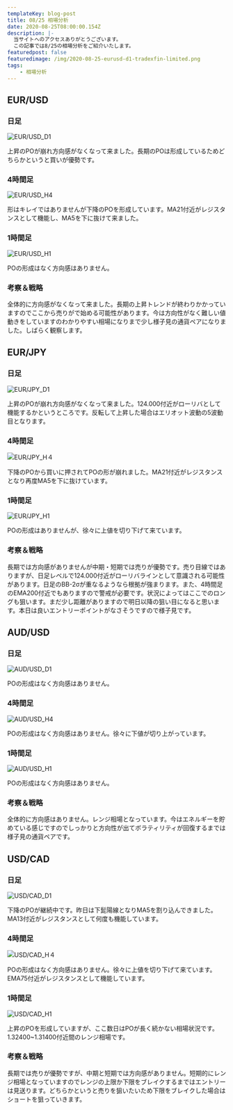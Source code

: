 ```yaml
---
templateKey: blog-post
title: 08/25 相場分析
date: 2020-08-25T08:00:00.154Z
description: |-
  当サイトへのアクセスありがとうございます。
  この記事では8/25の相場分析をご紹介いたします。
featuredpost: false
featuredimage: /img/2020-08-25-eurusd-d1-tradexfin-limited.png
tags:
	- 相場分析
---
```

## EUR/USD

### 日足

![EUR/USD_D1](/img/2020-08-25-eurusd-d1-tradexfin-limited.png)

上昇のPOが崩れ方向感がなくなって来ました。長期のPOは形成しているためどちらかというと買いが優勢です。

### 4時間足

![EUR/USD_H4](/img/2020-08-25-eurusd-h4-tradexfin-limited.png)

形はキレイではありませんが下降のPOを形成しています。MA21付近がレジスタンスとして機能し、MA5を下に抜けて来ました。

### 1時間足

![EUR/USD_H1](/img/2020-08-25-eurusd-h1-tradexfin-limited.png)

POの形成はなく方向感はありません。

### 考察＆戦略

全体的に方向感がなくなって来ました。長期の上昇トレンドが終わりかかっていますのでここから売りがで始める可能性があります。今は方向性がなく難しい値動きをしていますのわかりやすい相場になりまで少し様子見の通貨ペアになりました。しばらく観察します。

## EUR/JPY

### 日足

![EUR/JPY_D1](/img/2020-08-25-eurjpy-d1-tradexfin-limited.png)

上昇のPOが崩れ方向感がなくなって来ました。124.000付近がローリバとして機能するかというところです。反転して上昇した場合はエリオット波動の5波動目となります。

### 4時間足

![EUR/JPY_H４](/img/2020-08-25-eurjpy-h4-tradexfin-limited.png)

下降のPOから買いに押されてPOの形が崩れました。MA21付近がレジスタンスとなり再度MA5を下に抜けています。

### 1時間足

![EUR/JPY_H1](/img/2020-08-25-eurjpy-h1-tradexfin-limited.png)

POの形成はありませんが、徐々に上値を切り下げて来ています。

### 考察＆戦略

長期では方向感がありませんが中期・短期では売りが優勢です。売り目線ではありますが、日足レベルで124.000付近がローリバラインとして意識される可能性があります。日足のBB-2σが重なるようなら根拠が強まります。また、4時間足のEMA200付近でもありますので警戒が必要です。状況によってはここでのロングも狙います。まだ少し距離がありますので明日以降の狙い目になると思います。本日は良いエントリーポイントがなさそうですので様子見です。

## AUD/USD

### 日足

![AUD/USD_D1](/img/2020-08-25-audusd-d1-tradexfin-limited.png)

POの形成はなく方向感はありません。

### 4時間足

![AUD/USD_H4](/img/2020-08-25-audusd-h4-tradexfin-limited.png)

POの形成はなく方向感はありません。徐々に下値が切り上がっています。

### 1時間足

![AUD/USD_H1](/img/2020-08-25-audusd-h1-tradexfin-limited.png)

POの形成はなく方向感はありません。

### 考察＆戦略

全体的に方向感はありません。レンジ相場となっています。今はエネルギーを貯めている感じですのでしっかりと方向性が出てボラティリティが回復するまでは様子見の通貨ペアです。


## USD/CAD

### 日足

![USD/CAD_D1](/img/2020-08-25-usdcad-d1-tradexfin-limited.png)

下降のPOが継続中です。昨日は下髭陽線となりMA5を割り込んできました。MA13付近がレジスタンスとして何度も機能しています。

### 4時間足

![USD/CAD_H４](/img/2020-08-25-usdcad-h4-tradexfin-limited.png)

POの形成はなく方向感はありません。徐々に上値を切り下げて来ています。EMA75付近がレジスタンスとして機能しています。

### 1時間足

![USD/CAD_H1](/img/2020-08-25-usdcad-h1-tradexfin-limited.png)

上昇のPOを形成していますが、ここ数日はPOが長く続かない相場状況です。1.32400~1.31400付近間のレンジ相場です。

### 考察＆戦略

長期では売りが優勢ですが、中期と短期では方向感がありません。短期的にレンジ相場となっていますのでレンジの上限か下限をブレイクするまではエントリーは見送ります。どちらかというと売りを狙いたいため下限をブレイクした場合はショートを狙っていきます。
